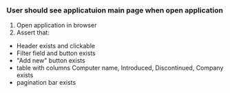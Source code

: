 ### User should see applicatuion main page when open application
1. Open application in browser
2. Assert that:
- Header exists and clickable
- Filter field and button exists
- "Add new" button exists
- table with columns Computer name,	Introduced,	Discontinued,	Company exists
- pagination bar exists
